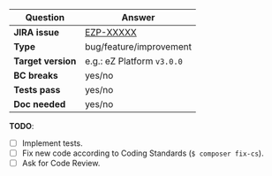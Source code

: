 | Question           | Answer
| ------------------ | ------------------
| **JIRA issue**     | [EZP-XXXXX](https://jira.ibexa.co/browse/EZP-XXXXX)
| **Type**| bug/feature/improvement
| **Target version** | e.g.: eZ Platform `v3.0.0`
| **BC breaks**      | yes/no
| **Tests pass**     | yes/no
| **Doc needed**     | yes/no

<!-- Replace this comment with Pull Request description -->

**TODO**:
- [ ] Implement tests.
- [ ] Fix new code according to Coding Standards (`$ composer fix-cs`).
- [ ] Ask for Code Review.
